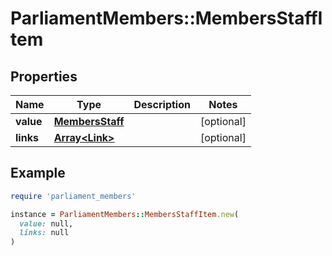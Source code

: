 # ParliamentMembers::MembersStaffItem

## Properties

| Name | Type | Description | Notes |
| ---- | ---- | ----------- | ----- |
| **value** | [**MembersStaff**](MembersStaff.md) |  | [optional] |
| **links** | [**Array&lt;Link&gt;**](Link.md) |  | [optional] |

## Example

```ruby
require 'parliament_members'

instance = ParliamentMembers::MembersStaffItem.new(
  value: null,
  links: null
)
```

